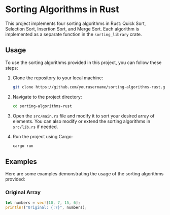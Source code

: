 # Sorting Algorithms in Rust

This project implements four sorting algorithms in Rust: Quick Sort, Selection Sort, Insertion Sort, and Merge Sort. Each algorithm is implemented as a separate function in the `sorting_library` crate.

## Usage

To use the sorting algorithms provided in this project, you can follow these steps:

1. Clone the repository to your local machine:

    ```bash
    git clone https://github.com/yourusername/sorting-algorithms-rust.git
    ```

2. Navigate to the project directory:

    ```bash
    cd sorting-algorithms-rust
    ```

3. Open the `src/main.rs` file and modify it to sort your desired array of elements. You can also modify or extend the sorting algorithms in `src/lib.rs` if needed.

4. Run the project using Cargo:

    ```bash
    cargo run
    ```

## Examples

Here are some examples demonstrating the usage of the sorting algorithms provided:

### Original Array

```rust
let numbers = vec![10, 7, 15, 6];
println!("Original: {:?}", numbers);
